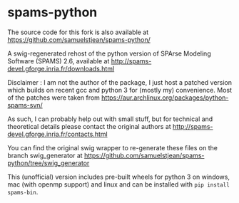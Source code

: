 spams-python
============

The source code for this fork is also available at https://github.com/samuelstjean/spams-python/

A swig-regenerated rehost of the python version of SPArse Modeling Software (SPAMS) 2.6, available at http://spams-devel.gforge.inria.fr/downloads.html

Disclaimer : I am not the author of the package, I just host a patched version which builds on recent gcc and python 3 for (mostly my) convenience. Most of the patches were taken from https://aur.archlinux.org/packages/python-spams-svn/

As such, I can probably help out with small stuff, but for technical and theoretical details please contact the original authors at http://spams-devel.gforge.inria.fr/contacts.html

You can find the original swig wrapper to re-generate these files on the branch swig_generator at https://github.com/samuelstjean/spams-python/tree/swig_generator

This (unofficial) version includes pre-built wheels for python 3 on windows, mac (with openmp support) and linux and can be installed with ``pip install spams-bin``.
